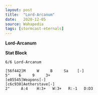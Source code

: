 ```yaml
---
layout: post
title:  "Lord-Arcanum"
date:   2020-12-05
source: Wahapedia
tags: [stormcast-eternals]
---
```


**Lord-Arcanum**

**Stat Block**
```
6/6 Lord-Arcanum
```

```
[56f442]M     W     B     Sa    [-]
5"    6     9     3+    
[e85545]Weapons[-]
[c6c930]Aetherstave[-]
2"     A:4    H:3+   W:3+   R:-1   D:D3  
```


